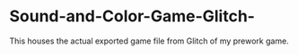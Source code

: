 # Sound-and-Color-Game-Glitch-
This houses the actual exported game file from Glitch of my prework game. 
